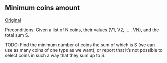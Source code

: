 ## Minimum coins amount

[Original](https://www.topcoder.com/community/data-science/data-science-tutorials/dynamic-programming-from-novice-to-advanced/)

Preconditions: 
Given a list of N coins, their values (V1, V2, … , VN), and the total sum S.

TODO:  Find the minimum number of coins the sum of which is S (we can use as
many coins of one type as we want), or report that it’s not possible to select
coins in such a way that they sum up to S. 
